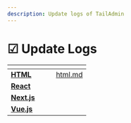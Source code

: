```yaml
---
description: Update logs of TailAdmin
---
```


# ☑ Update Logs



<table data-view="cards"><thead><tr><th></th><th></th><th></th><th data-hidden data-card-target data-type="content-ref"></th></tr></thead><tbody><tr><td><a href="update-logs/html.md"><strong>HTML</strong></a></td><td></td><td></td><td><a href="update-logs/html.md">html.md</a></td></tr><tr><td><a href="update-logs/react.md"><strong>React</strong></a></td><td></td><td></td><td></td></tr><tr><td><a href="update-logs/next.js.md"><strong>Next.js</strong></a></td><td></td><td></td><td></td></tr><tr><td><a href="update-logs/vue.js.md"><strong>Vue.js</strong></a></td><td></td><td></td><td></td></tr></tbody></table>








